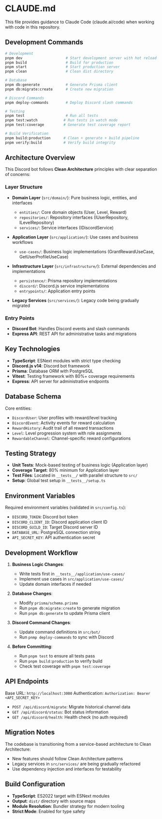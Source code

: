 # CLAUDE.md

This file provides guidance to Claude Code (claude.ai/code) when working with code in this repository.

## Development Commands

```bash
# Development
pnpm dev                    # Start development server with hot reload
pnpm build                  # Build for production
pnpm start                  # Start production server
pnpm clean                  # Clean dist directory

# Database
pnpm db:generate            # Generate Prisma client
pnpm db:migrate:create      # Create new migration

# Discord Commands
pnpm deploy-commands        # Deploy Discord slash commands

# Testing
pnpm test                   # Run all tests
pnpm test:watch            # Run tests in watch mode
pnpm test:coverage         # Generate test coverage report

# Build Verification
pnpm build:production      # Clean + generate + build pipeline
pnpm verify:build          # Verify build integrity
```

## Architecture Overview

This Discord bot follows **Clean Architecture** principles with clear separation of concerns:

### Layer Structure

- **Domain Layer** (`src/domain/`): Pure business logic, entities, and interfaces

  - `entities/`: Core domain objects (User, Level, Reward)
  - `repositories/`: Repository interfaces (IUserRepository, ILevelRepository)
  - `services/`: Service interfaces (IDiscordService)

- **Application Layer** (`src/application/`): Use cases and business workflows

  - `use-cases/`: Business logic implementations (GrantRewardUseCase, GetUserProfileUseCase)

- **Infrastructure Layer** (`src/infrastructure/`): External dependencies and implementations

  - `persistence/`: Prisma repository implementations
  - `discord/`: Discord.js service implementations
  - `entrypoints/`: Application entry points

- **Legacy Services** (`src/services/`): Legacy code being gradually migrated

### Entry Points

- **Discord Bot**: Handles Discord events and slash commands
- **Express API**: REST API for administrative tasks and migrations

## Key Technologies

- **TypeScript**: ESNext modules with strict type checking
- **Discord.js v14**: Discord bot framework
- **Prisma**: Database ORM with PostgreSQL
- **Vitest**: Testing framework with 80%+ coverage requirements
- **Express**: API server for administrative endpoints

## Database Schema

Core entities:

- `DiscordUser`: User profiles with reward/level tracking
- `DiscordEvent`: Activity events for reward calculation
- `RewardHistory`: Audit trail of all reward transactions
- `Level`: Level progression system with role assignments
- `RewardableChannel`: Channel-specific reward configurations

## Testing Strategy

- **Unit Tests**: Mock-based testing of business logic (Application layer)
- **Coverage Target**: 80% minimum for Application layer
- **Test Files**: Located in `__tests__/` with parallel structure to `src/`
- **Setup**: Global test setup in `__tests__/setup.ts`

## Environment Variables

Required environment variables (validated in `src/config.ts`):

- `DISCORD_TOKEN`: Discord bot token
- `DISCORD_CLIENT_ID`: Discord application client ID
- `DISCORD_GUILD_ID`: Target Discord server ID
- `DATABASE_URL`: PostgreSQL connection string
- `API_SECRET_KEY`: API authentication secret

## Development Workflow

1. **Business Logic Changes**:

   - Write tests first in `__tests__/application/use-cases/`
   - Implement use cases in `src/application/use-cases/`
   - Update domain interfaces if needed

2. **Database Changes**:

   - Modify `prisma/schema.prisma`
   - Run `pnpm db:migrate:create` to generate migration
   - Run `pnpm db:generate` to update Prisma client

3. **Discord Command Changes**:

   - Update command definitions in `src/bot/`
   - Run `pnmp deploy-commands` to sync with Discord

4. **Before Committing**:
   - Run `pnpm test` to ensure all tests pass
   - Run `pnpm build:production` to verify build
   - Check test coverage with `pnpm test:coverage`

## API Endpoints

Base URL: `http://localhost:3000`
Authentication: `Authorization: Bearer <API_SECRET_KEY>`

- `POST /api/discord/migrate`: Migrate historical channel data
- `GET /api/discord/status`: Bot status information
- `GET /api/discord/health`: Health check (no auth required)

## Migration Notes

The codebase is transitioning from a service-based architecture to Clean Architecture:

- New features should follow Clean Architecture patterns
- Legacy services in `src/services/` are being gradually refactored
- Use dependency injection and interfaces for testability

## Build Configuration

- **TypeScript**: ES2022 target with ESNext modules
- **Output**: `dist/` directory with source maps
- **Module Resolution**: Bundler strategy for modern tooling
- **Strict Mode**: Enabled for type safety
